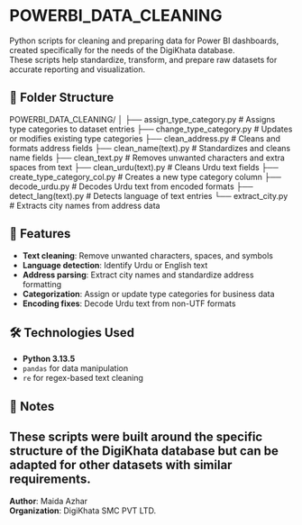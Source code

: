 # POWERBI_DATA_CLEANING

Python scripts for cleaning and preparing data for Power BI dashboards, created specifically for the needs of the DigiKhata database.  
These scripts help standardize, transform, and prepare raw datasets for accurate reporting and visualization.

## 📂 Folder Structure
POWERBI_DATA_CLEANING/
│
├── assign_type_category.py # Assigns type categories to dataset entries
├── change_type_category.py # Updates or modifies existing type categories
├── clean_address.py # Cleans and formats address fields
├── clean_name(text).py # Standardizes and cleans name fields
├── clean_text.py # Removes unwanted characters and extra spaces from text
├── clean_urdu(text).py # Cleans Urdu text fields
├── create_type_category_col.py # Creates a new type category column
├── decode_urdu.py # Decodes Urdu text from encoded formats
├── detect_lang(text).py # Detects language of text entries
└── extract_city.py # Extracts city names from address data


## 🚀 Features
- **Text cleaning**: Remove unwanted characters, spaces, and symbols  
- **Language detection**: Identify Urdu or English text  
- **Address parsing**: Extract city names and standardize address formatting  
- **Categorization**: Assign or update type categories for business data  
- **Encoding fixes**: Decode Urdu text from non-UTF formats  

## 🛠 Technologies Used
- **Python 3.13.5**
- `pandas` for data manipulation
- `re` for regex-based text cleaning

## 📌 Notes
These scripts were built around the specific structure of the DigiKhata database but can be adapted for other datasets with similar requirements.
---

**Author**: Maida Azhar  
**Organization**: DigiKhata SMC PVT LTD.  
